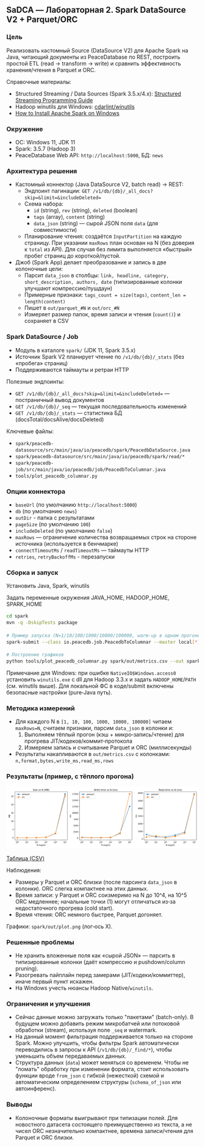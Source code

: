 ## SaDCA — Лабораторная 2. Spark DataSource V2 + Parquet/ORC

### Цель
Реализовать кастомный Source (DataSource V2) для Apache Spark на Java, читающий документы из PeaceDatabase по REST, построить простой ETL (read → transform → write) и сравнить эффективность хранения/чтения в Parquet и ORC.

Справочные материалы:
- Structured Streaming / Data Sources (Spark 3.5.x/4.x): [Structured Streaming Programming Guide](https://spark.apache.org/docs/latest/structured-streaming-programming-guide.html)
- Hadoop winutils для Windows: [cdarlint/winutils](https://github.com/cdarlint/winutils)
- [How to Install Apache Spark on Windows](https://phoenixnap.com/kb/install-spark-on-windows-10)

### Окружение
- ОС: Windows 11, JDK 11
- Spark: 3.5.7 (Hadoop 3)
- PeaceDatabase Web API: `http://localhost:5000`, БД: `news`

### Архитектура решения
- Кастомный коннектор (Java DataSource V2, batch read) → REST:
  - Эндпоинт пагинации: `GET /v1/db/{db}/_all_docs?skip=&limit=&includeDeleted=`
  - Схема набора:
    - `id` (string), `rev` (string), `deleted` (boolean)
    - `tags` (array<string>), `content` (string)
    - `data_json` (string) — сырой JSON поля `data` (для совместимости)
  - Планирование чтения: создаётся `InputPartition` на каждую страницу. При указании `maxRows` план основан на N (без доверия к `total` из API). Для случая без лимита выполняется «быстрый» пробег страниц до короткой/пустой.
- Джоб (Spark App) делает преобразование и запись в две колоночные цели:
  - Парсит `data_json` в столбцы: `link, headline, category, short_description, authors, date` (типизированные колонки улучшают компрессию/пушдаун)
  - Примерные признаки: `tags_count = size(tags)`, `content_len = length(content)`
  - Пишет в `out/parquet_#N` и `out/orc_#N`
  - Измеряет размер папок, время записи и чтения (`count()`) и сохраняет в CSV

### Spark DataSource / Job
- Модуль в каталоге `spark/` (JDK 11, Spark 3.5.x)
- Источник Spark V2 планирует чтение по `/v1/db/{db}/_stats` (без «пробега» страниц)
- Поддерживаются таймауты и ретраи HTTP

Полезные эндпоинты:
- `GET /v1/db/{db}/_all_docs?skip=&limit=&includeDeleted=` — постраничный вывод документов
- `GET /v1/db/{db}/_seq` — текущая последовательность изменений
- `GET /v1/db/{db}/_stats` — статистика БД (docsTotal/docsAlive/docsDeleted)

Ключевые файлы:
- `spark/peacedb-datasource/src/main/java/io/peacedb/spark/PeacedbDataSource.java`
- `spark/peacedb-datasource/src/main/java/io/peacedb/spark/read/*`
- `spark/peacedb-job/src/main/java/io/peacedb/job/PeacedbToColumnar.java`
- `tools/plot_peacedb_columnar.py`

### Опции коннектора
- `baseUrl` (по умолчанию `http://localhost:5000`)
- `db` (по умолчанию `news`)
- `outDir` - папка с результатами
- `pageSize` (по умолчанию `100`)
- `includeDeleted` (по умолчанию `false`)
- `maxRows` — ограничение количества возвращаемых строк на стороне источника (используется в бенчмарке)
- `connectTimeoutMs` / `readTimeoutMs` — таймауты HTTP
- `retries`, `retryBackoffMs` - перезапуски

### Сборка и запуск
Установить Java, Spark, winutils

Задать переменные окружения JAVA_HOME, HADOOP_HOME, SPARK_HOME

```bash
cd spark
mvn -q -DskipTests package

# Пример запуска (N=1/10/100/1000/10000/100000, warm‑up в одном прогоне)
spark-submit --class io.peacedb.job.PeacedbToColumnar --master local[*] peacedb-job/target/peacedb-job-*.jar --baseUrl http://localhost:5000 --db news --outDir ./out --pageSize 200 --connectTimeoutMs 10000 --readTimeoutMs 60000 --retries 3 --retryBackoffMs 500

# Построение графиков
python tools/plot_peacedb_columnar.py spark/out/metrics.csv --out spark/out/plot.png
```

Примечание для Windows: при ошибке `NativeIO$Windows.access0` установить `winutils.exe` с dll для Hadoop 3.3.x и задать `HADOOP_HOME`/`PATH` (см. winutils выше). Для локальной ФС в коде/submit включены безопасные настройки (pure‑Java путь).


### Методика измерений
- Для каждого N в `[1, 10, 100, 1000, 10000, 100000]` читаем `maxRows=N`, считаем признаки, парсим `data_json` в колонки и:
  1) Выполняем тёплый прогон (кэш + микро‑запись/чтение) для прогрева JIT/кодеков/коммит‑протокола
  2) Измеряем запись и считывание Parquet и ORC (миллисекунды)
- Результаты накапливаются в `out/metrics.csv` c колонками: `n,format,bytes,write_ms,read_ms,rows`

### Результаты (пример, с тёплого прогона)

![Metrics Plot](tools/docs/SaDCA-lab2-spark-orc-parquet/plot.png)

[Таблица (CSV)](tools/docs/SaDCA-lab2-spark-orc-parquet/metrics.csv)

Наблюдения:
- Размеры у Parquet и ORC близки (после парсинга `data_json` в колонки). ORC слегка компактнее на этих данных.
- Время записи: у Parquet и ORC соизмеримо на N до 10^4, на 10^5 ORC медленнее; начальные точки (1) могут отличаться из‑за недостаточного прогрева (cold start).
- Время чтения: ORC немного быстрее, Parquet догоняет.

Графики: `spark/out/plot.png` (лог‑ось X).

### Решенные проблемы
- Не хранить вложенные поля как «сырой JSON» — парсить в типизированные колонки (даёт компрессию и pushdown/column pruning).
- Разогревать пайплайн перед замерами (JIT/кодеки/коммиттер), иначе первый пункт искажен.
- На Windows учесть нюансы Hadoop Native/`winutils`.

### Ограничения и улучшения
- Сейчас данные можно загружать только "пакетами" (batch-only). В будущем можно добавить режим микробатчей или потоковой обработки (stream), используя поле `_seq` и watermark.
- На данный момент фильтрация поддерживается только на стороне Spark. Можно улучшить, чтобы фильтры Spark автоматически переводились в запросы к API (`/v1/db/{db}/_find/*`), чтобы уменьшить объем передаваемых данных.
- Структура данных (`data`) может меняться со временем. Чтобы не "ломать" обработку при изменении формата, стоит использовать функции вроде `from_json` с гибкой (нежесткой) схемой и автоматическим определением структуры (`schema_of_json` или автоинференс).

### Выводы
- Колоночные форматы выигрывают при типизации полей. Для новостного датасета состоящего преимущественно из текста, а не чисел ORC незначительно компактнее, времена записи/чтения для Parquet и ORC близки.


